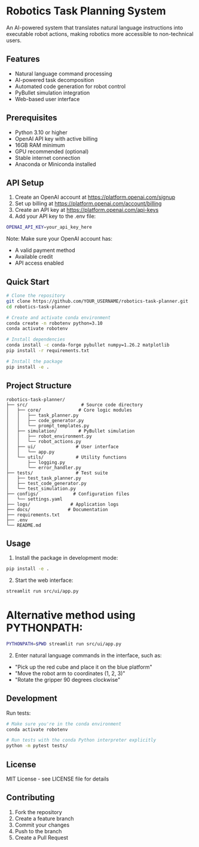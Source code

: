 # Robotics Task Planning System

An AI-powered system that translates natural language instructions into executable robot actions, making robotics more accessible to non-technical users.

## Features

- Natural language command processing
- AI-powered task decomposition
- Automated code generation for robot control
- PyBullet simulation integration
- Web-based user interface

## Prerequisites

- Python 3.10 or higher
- OpenAI API key with active billing
- 16GB RAM minimum
- GPU recommended (optional)
- Stable internet connection
- Anaconda or Miniconda installed

## API Setup

1. Create an OpenAI account at https://platform.openai.com/signup
2. Set up billing at https://platform.openai.com/account/billing
3. Create an API key at https://platform.openai.com/api-keys
4. Add your API key to the .env file:
```bash
OPENAI_API_KEY=your_api_key_here
```

Note: Make sure your OpenAI account has:
- A valid payment method
- Available credit
- API access enabled

## Quick Start

```bash
# Clone the repository
git clone https://github.com/YOUR_USERNAME/robotics-task-planner.git
cd robotics-task-planner

# Create and activate conda environment
conda create -n robotenv python=3.10
conda activate robotenv

# Install dependencies
conda install -c conda-forge pybullet numpy=1.26.2 matplotlib
pip install -r requirements.txt

# Install the package
pip install -e .
```

## Project Structure

```
robotics-task-planner/
├── src/                    # Source code directory
│   ├── core/              # Core logic modules
│   │   ├── task_planner.py
│   │   ├── code_generator.py
│   │   └── prompt_templates.py
│   ├── simulation/        # PyBullet simulation
│   │   ├── robot_environment.py
│   │   └── robot_actions.py
│   ├── ui/               # User interface
│   │   └── app.py
│   └── utils/            # Utility functions
│       ├── logging.py
│       └── error_handler.py
├── tests/                # Test suite
│   ├── test_task_planner.py
│   ├── test_code_generator.py
│   └── test_simulation.py
├── configs/             # Configuration files
│   └── settings.yaml
├── logs/               # Application logs
├── docs/              # Documentation
├── requirements.txt
├── .env
└── README.md
```

## Usage

1. Install the package in development mode:
```bash
pip install -e .
```

2. Start the web interface:
```bash
streamlit run src/ui/app.py
```

# Alternative method using PYTHONPATH:
```bash
PYTHONPATH=$PWD streamlit run src/ui/app.py
```

2. Enter natural language commands in the interface, such as:
- "Pick up the red cube and place it on the blue platform"
- "Move the robot arm to coordinates (1, 2, 3)"
- "Rotate the gripper 90 degrees clockwise"

## Development

Run tests:
```bash
# Make sure you're in the conda environment
conda activate robotenv

# Run tests with the conda Python interpreter explicitly
python -m pytest tests/
```

## License

MIT License - see LICENSE file for details

## Contributing

1. Fork the repository
2. Create a feature branch
3. Commit your changes
4. Push to the branch
5. Create a Pull Request